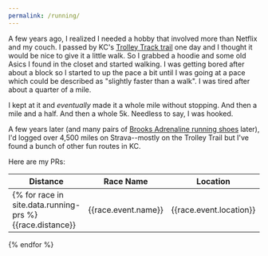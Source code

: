 ```yaml
---
permalink: /running/
---
```


A few years ago, I realized I needed a hobby that involved more than Netflix and my couch. I passed by KC's [Trolley Track trail](https://www.traillink.com/trail/harry-wiggins-trolley-track-trail/) one day and I thought it would be nice to give it a little walk. So I grabbed a hoodie and some old Asics I found in the closet and started walking. I was getting bored after about a block so I started to up the pace a bit until I was going at a pace which could be described as "slightly faster than a walk". I was tired after about a quarter of a mile.

I kept at it and _eventually_ made it a whole mile without stopping. And then a mile and a half. And then a whole 5k. Needless to say, I was hooked.

A few years later (and many pairs of [Brooks Adrenaline running shoes](https://www.brooksrunning.com/en_us/brooks-adrenaline-gts-running-shoes/) later), I'd logged over 4,500 miles on Strava--mostly on the Trolley Trail but I've found a bunch of other fun routes in KC.

Here are my PRs:

|Distance|Race Name|Location|Finish Time|Average Pace|Strava Link|Event Results Link|
|---|---|---|---|---|---|---|
{% for race in site.data.running-prs %}{{race.distance}}|{{race.event.name}}|{{race.event.location}}|{{race.finish-time}}|{{race.average-pace}}|{{race.strava-link}}|{{race.event.results-link}}
{% endfor %}
